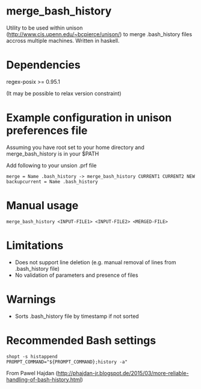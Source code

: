 # merge_bash_history

Utility to be used within unison (http://www.cis.upenn.edu/~bcpierce/unison/) to merge .bash_history files accross multiple machines. Written in haskell.

# Dependencies

regex-posix >= 0.95.1 

(It may be possible to relax version constraint)

# Example configuration in unison preferences file

Assuming you have root set to your home directory and merge_bash_history is in your $PATH

Add following to your unsion .prf file

```
merge = Name .bash_history -> merge_bash_history CURRENT1 CURRENT2 NEW
backupcurrent = Name .bash_history
```

# Manual usage

```
merge_bash_history <INPUT-FILE1> <INPUT-FILE2> <MERGED-FILE>
```

# Limitations
- Does not support line deletion (e.g. manual removal of lines from .bash_history file)
- No validation of parameters and presence of files

# Warnings
- Sorts .bash_history file by timestamp if not sorted

# Recommended Bash settings 

```
shopt -s histappend
PROMPT_COMMAND="${PROMPT_COMMAND};history -a"
```

From Pawel Hajdan (http://phajdan-jr.blogspot.de/2015/03/more-reliable-handling-of-bash-history.html)

